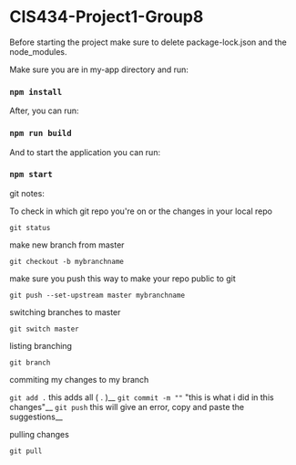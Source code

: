 # CIS434-Project1-Group8

Before starting the project make sure to delete package-lock.json and the node_modules.

Make sure you are in my-app directory and run:

### `npm install`

After, you can run:

### `npm run build`

And to start the application you can run:

### `npm start`


git notes:

To check in which git repo you're on or the changes in your local repo

`git status`

make new branch from master

`git checkout -b mybranchname`

make sure you push this way to make your repo public to git

`git push --set-upstream master mybranchname`

switching branches to master

`git switch master`

listing branching 

`git branch`

commiting my changes to my branch

`git add .`      this adds all ( . )__
`git commit -m ""`	"this is what i did in this changes"__
`git push` 	this will give an error, copy and paste the suggestions__

pulling changes

`git pull`
